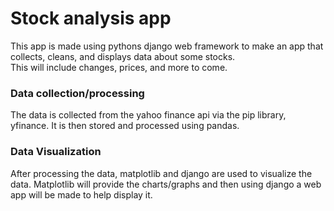 # Stock analysis app

This app is made using pythons django web framework to make an app that collects, cleans, and displays data about some stocks.  
This will include changes, prices, and more to come.

### Data collection/processing

The data is collected from the yahoo finance api via the pip library, yfinance. It is then stored and processed using pandas.

### Data Visualization

After processing the data, matplotlib and django are used to visualize the data. Matplotlib will provide the charts/graphs and then using django a web app will be made to help display it.

